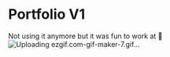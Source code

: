 # Portfolio V1
Not using it anymore but it was fun to work at 🙊  
![Uploading ezgif.com-gif-maker-7.gif…]()
